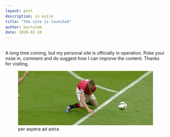 ```yaml
---
layout: post
description: in exile
title: "the site is launched"
author: bartulem
date: 2020-02-16
---
```

<br>
A long time coming, but my personal site is officially in operation. Poke your nose in, comment and do suggest how I can improve the content. Thanks for visiting.
<br>
<p align="center">
  <figure>
    <img class="img-custom" alt="jonah" src="/img/jonah.gif"/>
    <figcaption>per aspera ad astra</figcaption>
  </figure>
</p>
